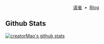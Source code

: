 <p align='center'>
    <a target="_blank" href='https://www.yuque.com/5zhimao?tab=books'>语雀</a>
    &nbsp;•&nbsp;
    <a target="_blank" href='https://www.yuque.com/5zhimao?tab=books'>Blog</a>
</p>

## Github Stats
[![creatorMao's github stats](https://github-readme-stats.vercel.app/api?username=creatorMao&show_icons=true)](https://github.com/anuraghazra/github-readme-stats)